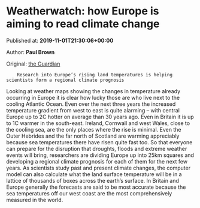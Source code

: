 
# Weatherwatch: how Europe is aiming to read climate change

Published at: **2019-11-01T21:30:06+00:00**

Author: **Paul Brown**

Original: [the Guardian](https://www.theguardian.com/news/2019/nov/01/weatherwatch-how-europe-is-aiming-to-read-climate-change)


        Research into Europe’s rising land temperatures is helping scientists form a regional climate prognosis
      
Looking at weather maps showing the changes in temperature already occurring in Europe it is clear how lucky those are who live next to the cooling Atlantic Ocean. Even over the next three years the increased temperature gradient from west to east is quite alarming – with central Europe up to 2C hotter on average than 30 years ago.
Even in Britain it is up to 1C warmer in the south-east. Ireland, Cornwall and west Wales, close to the cooling sea, are the only places where the rise is minimal. Even the Outer Hebrides and the far north of Scotland are warming appreciably because sea temperatures there have risen quite fast too.
So that everyone can prepare for the disruption that droughts, floods and extreme weather events will bring, researchers are dividing Europe up into 25km squares and developing a regional climate prognosis for each of them for the next few years.
As scientists study past and present climate changes, the computer model can also calculate what the land surface temperature will be in a lattice of thousands of boxes across the earth’s surface. In Britain and Europe generally the forecasts are said to be most accurate because the sea temperatures off our west coast are the most comprehensively measured in the world.
